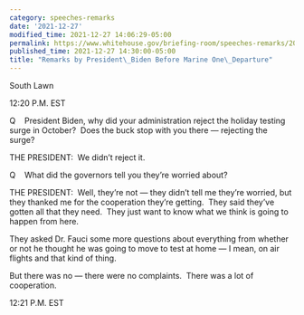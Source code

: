 ```yaml
---
category: speeches-remarks
date: '2021-12-27'
modified_time: 2021-12-27 14:06:29-05:00
permalink: https://www.whitehouse.gov/briefing-room/speeches-remarks/2021/12/27/remarks-by-president-biden-before-marine-one-departure-12/
published_time: 2021-12-27 14:30:00-05:00
title: "Remarks by President\_Biden Before Marine One\_Departure"
---
```

 
South Lawn

12:20 P.M. EST

Q    President Biden, why did your administration reject the holiday
testing surge in October?  Does the buck stop with you there — rejecting
the surge? 

THE PRESIDENT:  We didn’t reject it. 

Q    What did the governors tell you they’re worried about?

THE PRESIDENT:  Well, they’re not — they didn’t tell me they’re worried,
but they thanked me for the cooperation they’re getting.  They said
they’ve gotten all that they need.  They just want to know what we think
is going to happen from here. 

They asked Dr. Fauci some more questions about everything from whether
or not he thought he was going to move to test at home — I mean, on air
flights and that kind of thing. 

But there was no — there were no complaints.  There was a lot of
cooperation. 

12:21 P.M. EST
